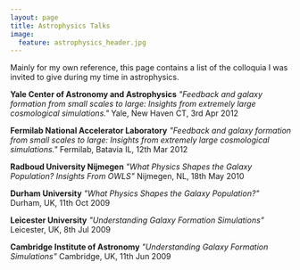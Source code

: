 ```yaml
---
layout: page
title: Astrophysics Talks
image:
  feature: astrophysics_header.jpg
---
```


Mainly for my own reference, this page contains a list of the colloquia I was invited to give during my time in astrophysics.

**Yale Center of Astronomy and Astrophysics**
*"Feedback and galaxy formation from small scales to large: Insights from extremely large cosmological simulations."*
Yale, New Haven CT, 3rd Apr 2012

**Fermilab National Accelerator Laboratory**
*"Feedback and galaxy formation from small scales to large: Insights from extremely large cosmological simulations."*
Fermilab, Batavia IL, 12th Mar 2012

**Radboud University Nijmegen**
*"What Physics Shapes the Galaxy Population? Insights From OWLS"*
Nijmegen, NL, 18th May 2010

**Durham University**
*"What Physics Shapes the Galaxy Population?"*
Durham, UK, 11th Oct 2009

**Leicester University**
*"Understanding Galaxy Formation Simulations"*
Leicester, UK, 8th Jul 2009

**Cambridge Institute of Astronomy**
*"Understanding Galaxy Formation Simulations"*
Cambridge, UK, 11th Jun 2009
